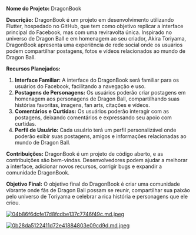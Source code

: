 
**Nome do Projeto:** DragonBook

**Descrição:** DragonBook é um projeto em desenvolvimento utilizando Flutter, hospedado no GitHub, que tem como objetivo replicar a interface principal do Facebook, mas com uma reviravolta única. Inspirado no universo de Dragon Ball e em homenagem ao seu criador, Akira Toriyama, DragonBook apresenta uma experiência de rede social onde os usuários podem compartilhar postagens, fotos e vídeos relacionados ao mundo de Dragon Ball.

**Recursos Planejados:**

1.  **Interface Familiar:** A interface do DragonBook será familiar para os usuários do Facebook, facilitando a navegação e uso.
2.  **Postagens de Personagens:** Os usuários poderão criar postagens em homenagem aos personagens de Dragon Ball, compartilhando suas histórias favoritas, imagens, fan arts, citações e vídeos.
3.  **Comentários e Curtidas:** Os usuários poderão interagir com as postagens, deixando comentários e expressando seu apoio com curtidas.
4.  **Perfil de Usuário:** Cada usuário terá um perfil personalizável onde poderão exibir suas postagens, amigos e informações relacionadas ao mundo de Dragon Ball.


**Contribuições:** DragonBook é um projeto de código aberto, e as contribuições são bem-vindas. Desenvolvedores podem ajudar a melhorar a interface, adicionar novos recursos, corrigir bugs e expandir a comunidade DragonBook.

**Objetivo Final:** O objetivo final do DragonBook é criar uma comunidade vibrante onde fãs de Dragon Ball possam se reunir, compartilhar sua paixão pelo universo de Toriyama e celebrar a rica história e personagens que ele criou.

[![04b86f6dcfe17d8fcdbe137c7746f49c.md.jpeg](https://imgtr.ee/images/2024/03/19/04b86f6dcfe17d8fcdbe137c7746f49c.md.jpeg)](https://imgtr.ee/image/IOGDZm)

[![0b28da5122411d72e41884803e09cd9d.md.jpeg](https://imgtr.ee/images/2024/03/19/0b28da5122411d72e41884803e09cd9d.md.jpeg)](https://imgtr.ee/image/IOGRtF)
